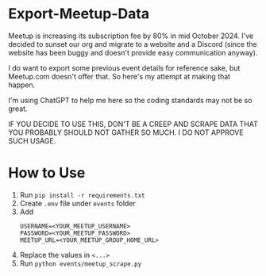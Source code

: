 # Export-Meetup-Data

Meetup is increasing its subscription fee by 80% in mid October 2024.
I've decided to sunset our org and migrate to a website and a Discord (since the website has been buggy and doesn't provide easy communication anyway).

I do want to export some previous event details for reference sake, but Meetup.com doesn't offer that.
So here's my attempt at making that happen.

I'm using ChatGPT to help me here so the coding standards may not be so great.

IF YOU DECIDE TO USE THIS, DON'T BE A CREEP AND SCRAPE DATA THAT YOU PROBABLY SHOULD NOT GATHER SO MUCH.
I DO NOT APPROVE SUCH USAGE.

# How to Use

1. Run `pip install -r requirements.txt`
1. Create `.env` file under `events` folder
1. Add
    ```
    USERNAME=<YOUR_MEETUP_USERNAME>
    PASSWORD=<YOUR_MEETUP_PASSWORD>
    MEETUP_URL=<YOUR_MEETUP_GROUP_HOME_URL>
    ```
1. Replace the values in `<...>`
1. Run `python events/meetup_scrape.py`